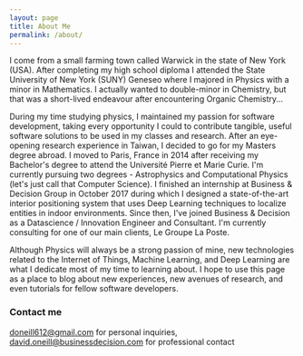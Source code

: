 ```yaml
---
layout: page
title: About Me
permalink: /about/
---
```


I come from a small farming town called Warwick in the state of New York (USA).
After completing my high school diploma I attended the State University of New York (SUNY) Geneseo where I majored in Physics with a minor in Mathematics. I actually wanted to double-minor in Chemistry, but that was a short-lived endeavour after encountering Organic Chemistry...

During my time studying physics, I maintained my passion for software development, taking every opportunity I could to contribute tangible, useful software solutions to be used in my classes and research. After an eye-opening research experience in Taiwan, I decided to go for my Masters degree abroad.
I moved to Paris, France in 2014 after receiving my Bachelor's degree to attend the Université Pierre et Marie Curie. I'm currently pursuing two degrees - Astrophysics and Computational Physics (let's just call that Computer Science). I finished an internship at Business & Decision Group in October 2017 during which I designed a state-of-the-art interior positioning system that uses Deep Learning techniques to localize entities in indoor environments. Since then, I've joined Business & Decision as a Datascience / Innovation Engineer and Consultant. I'm currently consulting for one of our main clients, Le Groupe La Poste.

Although Physics will always be a strong passion of mine, new technologies related to the Internet of Things, Machine Learning, and Deep Learning are what I dedicate most of my time to learning about. I hope to use this page as a place to blog about new experiences, new avenues of research, and even tutorials for fellow software developers.

### Contact me

[doneill612@gmail.com](mailto:doneill612@gmail.com) for personal inquiries, [david.oneill@businessdecision.com](mailto:david.oneill@businessdecision.com) for professional contact
